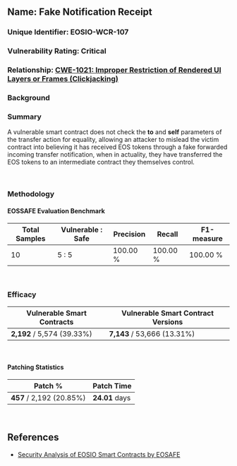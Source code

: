 <br/>

## Name: Fake Notification Receipt

### Unique Identifier: EOSIO-WCR-107

### Vulnerability Rating: Critical

### Relationship: [CWE-1021: Improper Restriction of Rendered UI Layers or Frames (Clickjacking)](https://cwe.mitre.org/data/definitions/1021.html)

### Background

### Summary
A vulnerable smart contract does not check the **to** and **self** parameters of the transfer action for equality, allowing an attacker to mislead the victim contract into believing it has received EOS tokens through a fake forwarded incoming transfer notification, when in actuality, they have transferred the EOS tokens to an intermediate contract they themselves control.

<br/>

### Methodology
#### EOSSAFE Evaluation Benchmark

| Total Samples | Vulnerable : Safe | Precision | Recall | F1-measure 
| ------ | ------ | ------ | ------ | ------ 
| 10 | 5 : 5 | 100.00 % | 100.00 % | 100.00 %

<br/>

### Efficacy
| Vulnerable Smart Contracts | Vulnerable Smart Contract Versions
| ------ | ------
| **2,192** / 5,574 (39.33%) | **7,143** / 53,666 (13.31%)

<br/>

#### Patching Statistics
| Patch % | Patch Time
| ------ | ------
| **457** / 2,192 (20.85%) | **24.01** days

<br/>

## References
- [Security Analysis of EOSIO Smart Contracts by EOSAFE](https://arxiv.org/abs/2003.06568)
